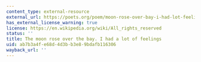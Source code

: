```yaml
---
content_type: external-resource
external_url: https://poets.org/poem/moon-rose-over-bay-i-had-lot-feelings
has_external_license_warning: true
license: https://en.wikipedia.org/wiki/All_rights_reserved
status: ''
title: The moon rose over the bay. I had a lot of feelings
uid: ab7b3a4f-e68d-4d3b-b3e8-9bdafb116306
wayback_url: ''
---
```

